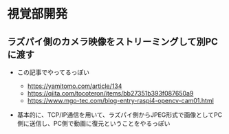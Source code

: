 # 視覚部開発

## ラズパイ側のカメラ映像をストリーミングして別PCに渡す
- この記事でやってるっぽい
  - https://yamitomo.com/article/134
  - https://qiita.com/tocoteron/items/bb27351b393f087650a9
  - https://www.mgo-tec.com/blog-entry-raspi4-opencv-cam01.html

- 基本的に、TCP/IP通信を用いて、ラズパイ側からJPEG形式で画像としてPC側に送信し、PC側で動画に復元ということをやるっぽい

